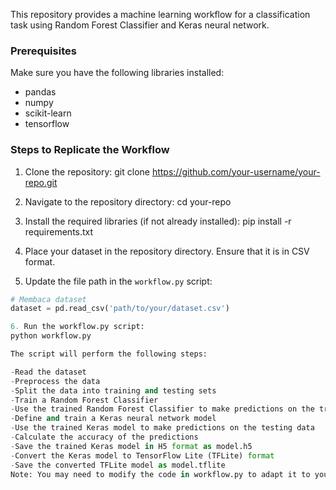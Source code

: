 This repository provides a machine learning workflow for a classification task using Random Forest Classifier and Keras neural network.

### Prerequisites

Make sure you have the following libraries installed:

- pandas
- numpy
- scikit-learn
- tensorflow

### Steps to Replicate the Workflow

1. Clone the repository:
git clone https://github.com/your-username/your-repo.git

2. Navigate to the repository directory:
cd your-repo

3. Install the required libraries (if not already installed):
pip install -r requirements.txt
 
4. Place your dataset in the repository directory. Ensure that it is in CSV format.

5. Update the file path in the `workflow.py` script:
```python
# Membaca dataset
dataset = pd.read_csv('path/to/your/dataset.csv')

6. Run the workflow.py script:
python workflow.py

The script will perform the following steps:

-Read the dataset
-Preprocess the data
-Split the data into training and testing sets
-Train a Random Forest Classifier
-Use the trained Random Forest Classifier to make predictions on the training data
-Define and train a Keras neural network model
-Use the trained Keras model to make predictions on the testing data
-Calculate the accuracy of the predictions
-Save the trained Keras model in H5 format as model.h5
-Convert the Keras model to TensorFlow Lite (TFLite) format
-Save the converted TFLite model as model.tflite
Note: You may need to modify the code in workflow.py to adapt it to your specific dataset and task. Refer to the comments in the script for guidance.
